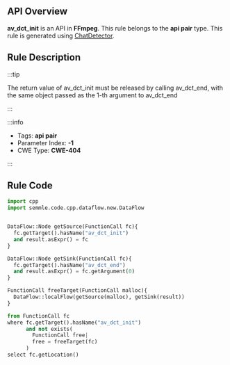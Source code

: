 ---
---


## API Overview
**av_dct_init** is an API in **FFmpeg**. This rule belongs to the **api pair** type. This rule is generated using [ChatDetector](../../tools/ChatDetector).
## Rule Description

:::tip

The return value of av_dct_init must be released by calling av_dct_end, with the same object passed as the 1-th argument to av_dct_end

:::

:::info

- Tags: **api pair**
- Parameter Index: **-1**
- CWE Type: **CWE-404**

:::

## Rule Code
```python
import cpp
import semmle.code.cpp.dataflow.new.DataFlow


DataFlow::Node getSource(FunctionCall fc){
  fc.getTarget().hasName("av_dct_init")
  and result.asExpr() = fc
}

DataFlow::Node getSink(FunctionCall fc){
  fc.getTarget().hasName("av_dct_end")
  and result.asExpr() = fc.getArgument(0)
}

FunctionCall freeTarget(FunctionCall malloc){
  DataFlow::localFlow(getSource(malloc), getSink(result))
}

from FunctionCall fc
where fc.getTarget().hasName("av_dct_init")
      and not exists(
        FunctionCall free| 
        free = freeTarget(fc)
      )
select fc.getLocation()

```